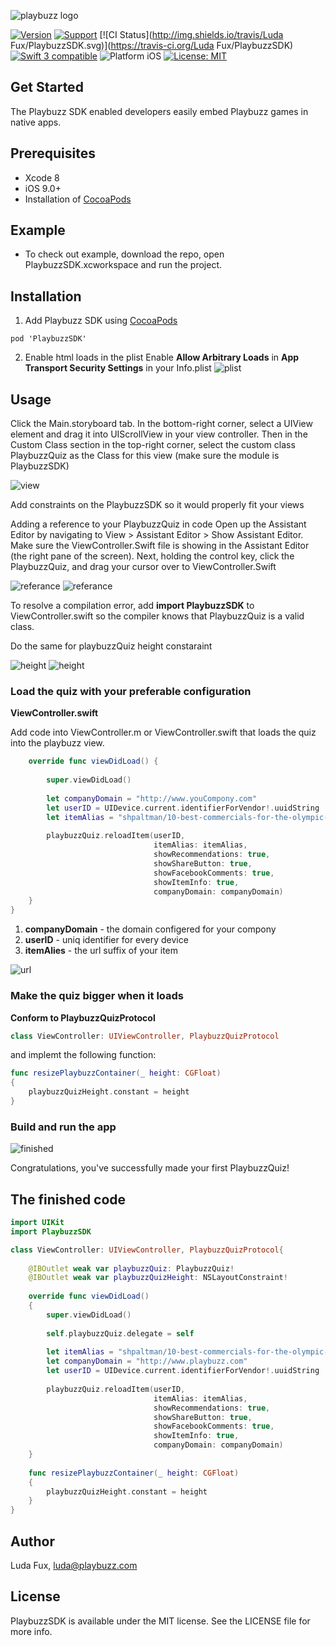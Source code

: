 ![playbuzz logo](http://i68.tinypic.com/55o84j.png)

[![Version](https://img.shields.io/cocoapods/v/PlaybuzzSDK.svg)](http://cocoapods.org/pods/PlaybuzzSDK)
[![Support](https://img.shields.io/badge/contact-LudaFux-brightgreen.svg)](mailto:luda@playbuzz.com)
[![CI Status](http://img.shields.io/travis/Luda Fux/PlaybuzzSDK.svg)](https://travis-ci.org/Luda Fux/PlaybuzzSDK)
[![Swift 3 compatible](https://img.shields.io/badge/language-Swift-yellowgreen.svg)](https://developer.apple.com/swift)
![Platform iOS](https://img.shields.io/badge/platform-iOS-yellow.svg)
[![License: MIT](https://img.shields.io/badge/license-MIT-orange.svg)](https://github.com/orazz/CreditCardForm-iOS/blob/master/LICENSE)


## Get Started

The Playbuzz SDK enabled developers easily embed Playbuzz games in native apps.

## Prerequisites

- Xcode 8
- iOS 9.0+
- Installation of [CocoaPods](http://cocoapods.org)

## Example

- To check out example, download the repo, open PlaybuzzSDK.xcworkspace and run the project.

## Installation

1) Add Playbuzz SDK using [CocoaPods](http://cocoapods.org) 

```
pod 'PlaybuzzSDK'
```

2) Enable html loads in the plist
 Enable **Allow Arbitrary Loads** in **App Transport Security Settings** in your Info.plist
![plist](http://i67.tinypic.com/10hlwn8.png)

## Usage

Click the Main.storyboard tab. In the bottom-right corner, select a UIView element and drag it into UIScrollView in your view controller. Then in the Custom Class section in the top-right corner, select the custom class PlaybuzzQuiz as the Class for this view (make sure the module is PlaybuzzSDK)

![view](http://i66.tinypic.com/20rskl3.png)

Add constraints on the PlaybuzzSDK so it would properly fit your views

Adding a reference to your PlaybuzzQuiz in code
Open up the Assistant Editor by navigating to View > Assistant Editor > Show Assistant Editor. Make sure the ViewController.Swift file is showing in the Assistant Editor (the right pane of the screen). Next, holding the control key, click the PlaybuzzQuiz, and drag your cursor over to ViewController.Swift 

![referance](http://i66.tinypic.com/elbp8z.png)
![referance](http://i68.tinypic.com/210mwc5.png)

To resolve a compilation error, add **import PlaybuzzSDK** to ViewController.swift so the compiler knows that PlaybuzzQuiz is a valid class.

Do the same for playbuzzQuiz height constaraint 

![height](http://i68.tinypic.com/211jwhz.png)
![height](http://i63.tinypic.com/jigmsl.png)

### Load the quiz with your preferable configuration 

**ViewController.swift**

Add code into ViewController.m or ViewController.swift that loads the quiz into the playbuzz view.

```Swift
    override func viewDidLoad() {
        
        super.viewDidLoad()
        
        let companyDomain = "http://www.youCompony.com"
        let userID = UIDevice.current.identifierForVendor!.uuidString
        let itemAlias = "shpaltman/10-best-commercials-for-the-olympic-games-rio-2016"
        
        playbuzzQuiz.reloadItem(userID,
                                itemAlias: itemAlias,
                                showRecommendations: true,
                                showShareButton: true,
                                showFacebookComments: true,
                                showItemInfo: true,
                                companyDomain: companyDomain)
    } 
}
```
1. **companyDomain** - the domain configered for your compony 
2. **userID** - uniq identifier for every device 
3. **itemAlies** - the url suffix of your item 

![url](http://i63.tinypic.com/1z35k7b.png)

### Make the quiz bigger when it loads

**Conform to PlaybuzzQuizProtocol**

```Swift
class ViewController: UIViewController, PlaybuzzQuizProtocol
```

and implemt the following function:
```Swift
func resizePlaybuzzContainer(_ height: CGFloat)
{
    playbuzzQuizHeight.constant = height
}
```
### Build and run the app
![finished](http://i65.tinypic.com/f4phya.png)

Congratulations, you've successfully made your first PlaybuzzQuiz!

## The finished code

```Swift
import UIKit
import PlaybuzzSDK

class ViewController: UIViewController, PlaybuzzQuizProtocol{
    
    @IBOutlet weak var playbuzzQuiz: PlaybuzzQuiz!
    @IBOutlet weak var playbuzzQuizHeight: NSLayoutConstraint!
    
    override func viewDidLoad()
    {
        super.viewDidLoad()
        
        self.playbuzzQuiz.delegate = self
     
        let itemAlias = "shpaltman/10-best-commercials-for-the-olympic-games-rio-2016"
        let companyDomain = "http://www.playbuzz.com"
        let userID = UIDevice.current.identifierForVendor!.uuidString
        
        playbuzzQuiz.reloadItem(userID,
                                itemAlias: itemAlias,
                                showRecommendations: true,
                                showShareButton: true,
                                showFacebookComments: true,
                                showItemInfo: true,
                                companyDomain: companyDomain)
    }
    
    func resizePlaybuzzContainer(_ height: CGFloat)
    {
        playbuzzQuizHeight.constant = height
    }
}
```

## Author

Luda Fux, luda@playbuzz.com

## License

PlaybuzzSDK is available under the MIT license. See the LICENSE file for more info.
